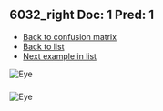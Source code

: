 ## 6032_right Doc: 1 Pred: 1
- [Back to confusion matrix](https://github.com/juliandewit/kaggle_retinopathy/blob/master/matrix.md)
- [Back to list](https://github.com/juliandewit/kaggle_retinopathy/blob/master/lists/11/list.md)
- [Next example in list](https://github.com/juliandewit/kaggle_retinopathy/blob/master/lists/11/61/6138_left.md)

![Eye](https://retinopaty.blob.core.windows.net/size1024/6032_right_1.jpeg)

### 

![Eye]()
